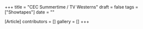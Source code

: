 +++
title = "CEC Summertime / TV Westerns"
draft = false
tags = ["Showtapes"]
date = ""

[Article]
contributors = []
gallery = []
+++